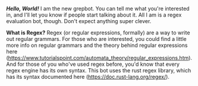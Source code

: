 ***Hello, World!***
I am the new grepbot. You can tell me what you're interested in, and I'll let you know if people start talking about it. All I am is a regex evaluation bot, though. Don't expect anything super clever.

**What is Regex?**
Regex (or regular expressions, formally) are a way to write out regular grammars. For those who are interested, you could find a little more info on regular grammars and the theory behind regular expressions here (https://www.tutorialspoint.com/automata_theory/regular_expressions.htm). And for those of you who've used regex before, you'd know that every regex engine has its own syntax. This bot uses the rust regex library, which has its syntax documented here (https://doc.rust-lang.org/regex/).
